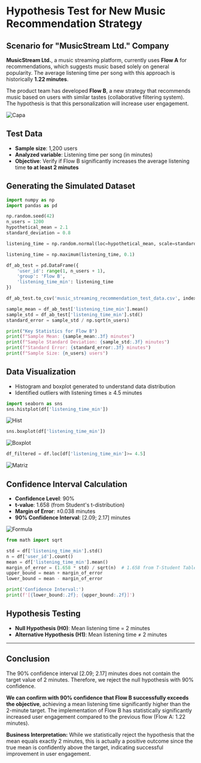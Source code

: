 # **Hypothesis Test for New Music Recommendation Strategy**

## **Scenario for "MusicStream Ltd." Company**

**MusicStream Ltd.**, a music streaming platform, currently uses **Flow A** for recommendations, which suggests music based solely on general popularity. The average listening time per song with this approach is historically **1.22 minutes**.

The product team has developed **Flow B**, a new strategy that recommends music based on users with similar tastes (collaborative filtering system). The hypothesis is that this personalization will increase user engagement.

![Capa](https://image2url.com/images/1761534453933-e94c4667-4238-4fdc-8d7b-fac0b39c4fa0.jpg)

## **Test Data**

- **Sample size**: 1,200 users
- **Analyzed variable**: Listening time per song (in minutes)
- **Objective**: Verify if Flow B significantly increases the average listening time **to at least 2 minutes**

## **Generating the Simulated Dataset**

```python
import numpy as np
import pandas as pd

np.random.seed(42)
n_users = 1200
hypothetical_mean = 2.1
standard_deviation = 0.8

listening_time = np.random.normal(loc=hypothetical_mean, scale=standard_deviation, size=n_users)

listening_time = np.maximum(listening_time, 0.1)

df_ab_test = pd.DataFrame({
    'user_id': range(1, n_users + 1),
    'group': 'Flow B', 
    'listening_time_min': listening_time
})

df_ab_test.to_csv('music_streaming_recommendation_test_data.csv', index=False)

sample_mean = df_ab_test['listening_time_min'].mean()
sample_std = df_ab_test['listening_time_min'].std()
standard_error = sample_std / np.sqrt(n_users)

print("Key Statistics for Flow B")
print(f"Sample Mean: {sample_mean:.3f} minutes")
print(f"Sample Standard Deviation: {sample_std:.3f} minutes")
print(f"Standard Error: {standard_error:.3f} minutes")
print(f"Sample Size: {n_users} users")
```

## Data Visualization

- Histogram and boxplot generated to understand data distribution
- Identified outliers with listening times ≥ 4.5 minutes

```python
import seaborn as sns
sns.histplot(df['listening_time_min'])
```

![Hist](https://image2url.com/images/1761533930787-157ae411-09ba-4ee6-83ea-ca08fbd4f09c.png)

```python
sns.boxplot(df['listening_time_min'])
```

![Boxplot](https://image2url.com/images/1761533829740-6b05a691-e102-4b20-b136-6b7a6d24b31e.png)

```python
df_filtered = df.loc[df['listening_time_min']>= 4.5]
```

![Matriz](https://image2url.com/images/1761533947148-e928c170-30da-4c08-bcb8-004a15d8edff.png)

## Confidence Interval Calculation

- **Confidence Level**: 90%
- **t-value**: 1.658 (from Student's t-distribution)
- **Margin of Error**: ±0.038 minutes
- **90% Confidence Interval**: [2.09; 2.17] minutes

![Formula](https://image2url.com/images/1761533989218-dc79b451-3cbe-4a85-b17d-0c05d4ecc30e.png)

```python
from math import sqrt

std = df['listening_time_min'].std()
n = df['user_id'].count()
mean = df['listening_time_min'].mean()
margin_of_error = (1.658 * std) / sqrt(n)  # 1.658 from T-Student Table for 90%
upper_bound = mean + margin_of_error
lower_bound = mean - margin_of_error

print('Confidence Interval:')
print(f'[{lower_bound:.2f}; {upper_bound:.2f}]')
```

## Hypothesis Testing

- **Null Hypothesis (H0)**: Mean listening time = 2 minutes
- **Alternative Hypothesis (H1)**: Mean listening time ≠ 2 minutes

---

## Conclusion

The 90% confidence interval [2.09; 2.17] minutes does not contain the target value of 2 minutes. Therefore, we reject the null hypothesis with 90% confidence.

**We can confirm with 90% confidence that Flow B successfully exceeds the objective**, achieving a mean listening time significantly higher than the 2-minute target. The implementation of Flow B has statistically significantly increased user engagement compared to the previous flow (Flow A: 1.22 minutes).

**Business Interpretation:** While we statistically reject the hypothesis that the mean equals exactly 2 minutes, this is actually a positive outcome since the true mean is confidently above the target, indicating successful improvement in user engagement.
